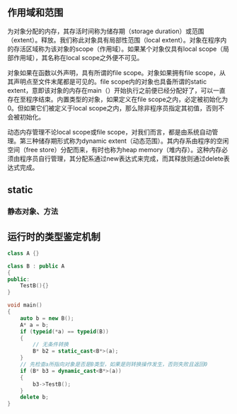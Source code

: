 ## 作用域和范围

为对象分配的内存，其存活时间称为储存期（storage duration）或范围（extent）。释放。我们称此对象具有局部性范围（local extent）。对象在程序内的存活区域称为该对象的scope（作用域）。如果某个对象仅具有local scope（局部作用域），其名称在local scope之外便不可见。

对象如果在函数以外声明，具有所谓的file scope。对象如果拥有file scope，从其声明点至文件末尾都是可见的。file scope内的对象也具备所谓的static extent，意即该对象的内存在main（）开始执行之前便已经分配好了，可以一直存在至程序结束。内置类型的对象，如果定义在file scope之内，必定被初始化为0。但如果它们被定义于local scope之内，那么除非程序员指定其初值，否则不会被初始化。

动态内存管理不论local scope或file scope，对我们而言，都是由系统自动管理。第三种储存期形式称为dynamic extent（动态范围）。其内存系由程序的空闲空间（free store）分配而来，有时也称为heap memory（堆内存）。这种内存必须由程序员自行管理，其分配系通过new表达式来完成，而其释放则通过delete表达式完成。

## static

### 静态对象、方法



## 运行时的类型鉴定机制

``` c++
class A {}

class B : public A 
{
public:
    TestB(){}
}

void main()
{
    auto b = new B();
    A* a = b;
    if (typeid(*a) == typeid(B))
    {
        // 无条件转换
        B* b2 = static_cast<B*>(a);
    }
    // 先检查a所指向对象是否是B类型，如果是则转换操作发生，否则失败且返回0
    if (B* b3 = dynamic_cast<B*>(a))
    {
        b3->TestB();
    }
    delete b;
}
```

